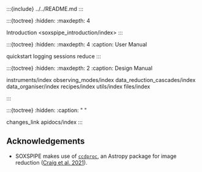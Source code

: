 

:::{include} ../../README.md
:::

:::{toctree}
:hidden:
:maxdepth: 4

Introduction <soxspipe_introduction/index>
:::


:::{toctree}
:hidden:
:maxdepth: 4
:caption: User Manual

quickstart
logging
sessions
reduce
:::


:::{toctree}
:hidden:
:maxdepth: 2
:caption: Design Manual

instruments/index
observing_modes/index
data_reduction_cascades/index
data_organiser/index
recipes/index
utils/index
files/index

:::


:::{toctree}
:hidden:
:caption: " "

changes_link
apidocs/index
:::


## Acknowledgements

* SOXSPIPE makes use of [`ccdproc`](https://ccdproc.readthedocs.io/en/latest/index.html), an Astropy package for image reduction ([Craig et al. 2021](https://zenodo.org/record/4606771)).
